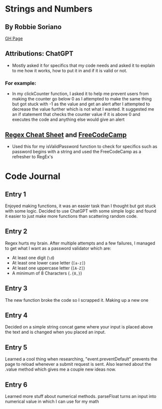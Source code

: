 # Strings and Numbers

## By Robbie Soriano

[GH Page](https://malekzie.github.io/cpnt262-a2/)

## Attributions: ChatGPT
- Mostly asked it for specifics that my code needs and asked it to explain to me how it works, how to put it in and if it is valid or not.
### For example:
- In my clickCounter function, I asked it to help me prevent users from making the counter go below 0 as I attempted to make the same thing but got stuck with -1 as the value and get an alert after I attempted to decrease the value further which is not what I wanted. It suggested me an if statement that checks the counter value if it is above 0 and executes the code and anything else would give an alert
## [Regex Cheat Sheet](https://fireship.io/lessons/regex-cheat-sheet-js/) and [FreeCodeCamp](https://www.freecodecamp.org/learn/)
- Used this for my isValidPassword function to check for specifics such as password begins with a string and used the FreeCodeCamp as a refresher to RegEx's

# Code Journal

## Entry 1
 Enjoyed making functions, it was an easier task than I thought but got stuck with some logic. Decided to use ChatGPT with some simple logic and found it easier to just make more functions than scattering random code.

## Entry 2
 Regex hurts my brain. After multiple attempts and a few failures, I managed to get what I want as a password validator which are:
- At least one digit (`\d`)
- At least one lower case letter (`[a-z]`)
- At least one uppercase letter (`[A-Z]`)
- A minimum of 8 Characters (`.{8,}`)

## Entry 3
The new function broke the code so I scrapped it. Making up a new one

## Entry 4
Decided on a simple string concat game where your input is placed above the text and is changed when you placed an input. 

## Entry 5
Learned a cool thing when researching, "event.preventDefault" prevents the page to reload whenever a submit request is sent. Also learned about the .value method which gives me a couple new ideas now. 


## Entry 6
Learned more stuff about numerical methods. parseFloat turns an input into numerical value in which I can use for my math
